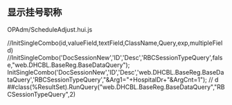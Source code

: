 ## 显示挂号职称
OPAdm/ScheduleAdjust.hui.js

//InitSingleCombo(id,valueField,textField,ClassName,Query,exp,multipleField)
//InitSingleCombo('DocSessionNew','ID','Desc','RBCSessionTypeQuery',false,"web.DHCBL.BaseReg.BaseDataQuery");
InitSingleCombo('DocSessionNew','ID','Desc','web.DHCBL.BaseReg.BaseDataQuery','RBCSessionTypeQuery',"&Arg1="+HospitalDr+"&ArgCnt=1");
// d ##class(%ResultSet).RunQuery("web.DHCBL.BaseReg.BaseDataQuery","RBCSessionTypeQuery",2)